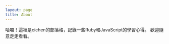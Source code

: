 ```yaml
---
layout: page
title: About
---
```


<p class="message">
  哈囉！這裡是cichen的部落格，記錄一些Ruby和JavaScript的學習心得。
  歡迎隨意走走看看。
</p>

